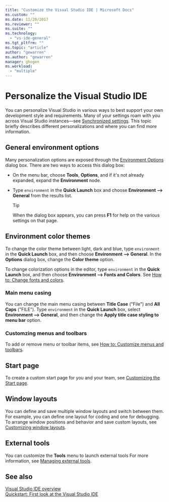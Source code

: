 ```yaml
---
title: "Customize the Visual Studio IDE | Microsoft Docs"
ms.custom: ""
ms.date: 11/20/2017
ms.reviewer: ""
ms.suite: ""
ms.technology: 
  - "vs-ide-general"
ms.tgt_pltfrm: ""
ms.topic: "article"
author: "gewarren"
ms.author: "gewarren"
manager: ghogen
ms.workload: 
  - "multiple"
---
```

# Personalize the Visual Studio IDE

You can personalize Visual Studio in various ways to best support your own development style and requirements. Many of your settings roam with you across Visual Studio instances&mdash;see [Synchronized settings](../ide/synchronized-settings-in-visual-studio.md). This topic briefly describes different personalizations and where you can find more information.

## General environment options

Many personalization options are exposed through the [Environment Options](../ide/reference/environment-options-dialog-box.md) dialog box. There are two ways to access this dialog box:

- On the menu bar, choose **Tools**, **Options**, and if it's not already expanded, expand the **Environment** node.

- Type `environment` in the **Quick Launch** box and choose **Environment --> General** from the results list.

   > [!TIP]
   > When the dialog box appears, you can press  **F1** for help on the various settings on that page.

## Environment color themes

To change the color theme between light, dark and blue, type `environment` in the **Quick Launch** box, and then choose **Environment --> General**. In the **Options** dialog box, change the **Color theme** option.

To change colorization options in the editor, type `environment` in the **Quick Launch** box, and then choose **Environment --> Fonts and Colors**. See [How to: Change fonts and colors](../ide/how-to-change-fonts-and-colors-in-visual-studio.md).

### Main menu casing

You can change the main menu casing between **Title Case** ("File") and **All Caps** ("FILE"). Type `environment` in the **Quick Launch** box, select **Environment --> General**, and then change the **Apply title case styling to menu bar** option.

### Customzing menus and toolbars

To add or remove menu or toolbar items, see [How to: Customize menus and toolbars](../ide/how-to-customize-menus-and-toolbars-in-visual-studio.md).

## Start page

To create a custom start page for you and your team, see [Customizing the Start page](../ide/customizing-the-start-page-for-visual-studio.md).

## Window layouts

You can define and save multiple window layouts and switch between them. For example, you can define one layout for coding and one for debugging. To arrange window positions and behavior and save custom layouts, see [Customizing window layouts](../ide/customizing-window-layouts-in-visual-studio.md).

## External tools

You can customize the **Tools** menu to launch external tools For more information, see [Managing external tools](../ide/managing-external-tools.md).

## See also

[Visual Studio IDE overview](../ide/visual-studio-ide.md)  
[Quickstart: First look at the Visual Studio IDE](../ide/quickstart-ide-orientation.md)
